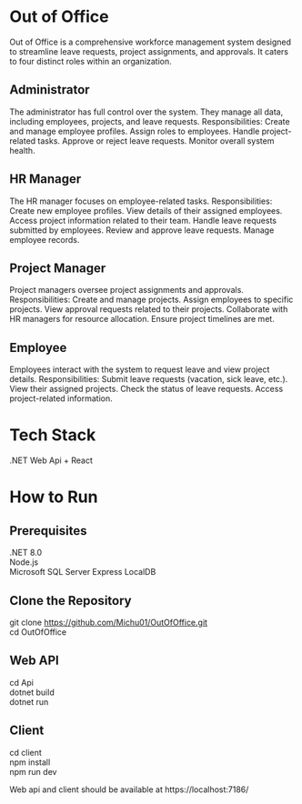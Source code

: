 # Out of Office #
Out of Office is a comprehensive workforce management system designed to streamline leave requests, project assignments, and approvals. It caters to four distinct roles within an organization.

## Administrator  
The administrator has full control over the system. They manage all data, including employees, projects, and leave requests.
Responsibilities:
Create and manage employee profiles.
Assign roles to employees.
Handle project-related tasks.
Approve or reject leave requests.
Monitor overall system health.

## HR Manager  
The HR manager focuses on employee-related tasks.
Responsibilities:
Create new employee profiles.
View details of their assigned employees.
Access project information related to their team.
Handle leave requests submitted by employees.
Review and approve leave requests.
Manage employee records.

## Project Manager  
Project managers oversee project assignments and approvals.
Responsibilities:
Create and manage projects.
Assign employees to specific projects.
View approval requests related to their projects.
Collaborate with HR managers for resource allocation.
Ensure project timelines are met.

## Employee  
Employees interact with the system to request leave and view project details.
Responsibilities:
Submit leave requests (vacation, sick leave, etc.).
View their assigned projects.
Check the status of leave requests.
Access project-related information.

# Tech Stack #

.NET Web Api + React

# How to Run #

## Prerequisites   
.NET 8.0  
Node.js  
Microsoft SQL Server Express LocalDB    

## Clone the Repository  
git clone https://github.com/Michu01/OutOfOffice.git  
cd OutOfOffice  

## Web API  
cd Api  
dotnet build  
dotnet run  

## Client  
cd client  
npm install  
npm run dev  

Web api and client should be available at https://localhost:7186/
